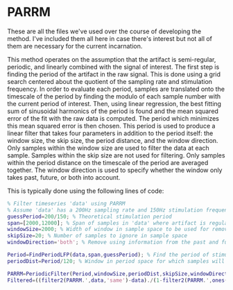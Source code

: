 # PARRM

These are all the files we've used over the course of developing the method. I've included them all here in case there's interest but not all of them are necessary for the current incarnation. 

This method operates on the assumption that the artifact is semi-regular, periodic, and linearly combined with the signal of interest.
The first step is finding the period of the artifact in the raw signal. This is done using a grid search centered about the quotient of the sampling rate and stimulation frequency. In order to evaluate each period, samples are translated onto the timescale of the period by finding the modulo of each sample number with the current period of interest. Then, using linear regression, the best fitting sum of sinusoidal harmonics of the period is found and the mean squared error of the fit with the raw data is computed. The period which minimizes this mean squared error is then chosen. This period is used to produce a linear filter that takes four parameters in addition to the period itself: the window size, the skip size, the period distance, and the window direction. Only samples within the window size are used to filter the data at each sample. Samples within the skip size are not used for filtering. Only samples within the period distance on the timescale of the period are averaged together. The window direction is used to specify whether the window only takes past, future, or both into account.

This is typically done using the following lines of code:

```Matlab
% Filter timeseries 'data' using PARRM
% Assume 'data' has a 200Hz sampling rate and 150Hz stimulation frequency
guessPeriod=200/150; % Theoretical stimulation period
span=[2000,12000]; % Span of samples in 'data' where artifact is regular
windowSize=2000; % Width of window in sample space to be used for removal
skipSize=20; % Number of samples to ignore in sample space
windowDirection='both'; % Remove using information from the past and future

Period=FindPeriodLFP(data,span,guessPeriod); % Find the period of stimulation in 'data'
periodDist=Period/120; % Window in period space for which samples will be averaged

PARRM=PeriodicFilter(Period,windowSize,periodDist,skipSize,windowDirection); % Create the linear filter
Filtered=((filter2(PARRM.',data,'same')-data)./(1-filter2(PARRM.',ones(size(data)),'same'))+data)'; % Filter using the linear filter and remove edge effects
```
